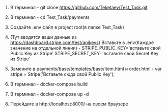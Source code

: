 1. В терминал - git clone https://github.com/Teketaev/Test_Task.git
2. В терминал - cd Test_Task/payments
3. Создайте .env файл в project root(в папке Test_Task)
4. (Тут вводятся ваши данные из https://dashboard.stripe.com/test/apikeys) Вставьте в .env(Каждое значение на отдельной линии) - STRIPE_PUBLIC_KEY='вставьте свой Public Key из Stripe'
STRIPE_SECRET_KEY='вставьте свой Secret Key из Stripe'
6. Замените в payments/base/templates/base/item.html и order.html - var stripe = Stripe('Вставьте сюда свой Public Key');

7. В терминал - docker-compose build
8. В терминал - docker-compose up -d
9. Перейдите в http://localhost:8000/ на своем браузере

